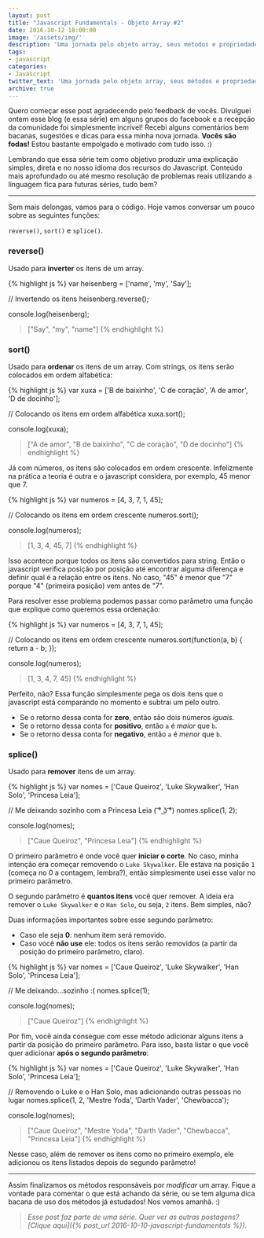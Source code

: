 ```yaml
---
layout: post
title: "Javascript Fundamentals - Objeto Array #2"
date: 2016-10-12 18:00:00
image: '/assets/img/'
description: 'Uma jornada pelo objeto array, seus métodos e propriedades.'
tags:
- javascript
categories:
- Javascript
twitter_text: 'Uma jornada pelo objeto array, seus métodos e propriedades.'
archive: true
---
```


Quero começar esse post agradecendo pelo feedback de vocês. Divulguei ontem esse blog (e essa série) em alguns grupos do facebook e a recepção da comunidade foi simplesmente incrível! Recebi alguns comentários bem bacanas, sugestões e dicas para essa minha nova jornada. **Vocês são fodas!** Estou bastante empolgado e motivado com tudo isso. :)

Lembrando que essa série tem como objetivo produzir uma explicação simples, direta e no nosso idioma dos recursos do Javascript. Conteúdo mais aprofundado ou até mesmo resolução de problemas reais utilizando a linguagem fica para futuras séries, tudo bem?

---

Sem mais delongas, vamos para o código. Hoje vamos conversar um pouco sobre as seguintes funções:

```reverse()```, ```sort()``` e ```splice()```.

### reverse()

Usado para **inverter** os itens de um array.

{% highlight js %}
var heisenberg = ['name', 'my', 'Say'];

// Invertendo os itens
heisenberg.reverse();

console.log(heisenberg);
> ["Say", "my", "name"]
{% endhighlight %}

### sort()

Usado para **ordenar** os itens de um array. Com strings, os itens serão colocados em ordem alfabética:

{% highlight js %}
var xuxa = ['B de baixinho', 'C de coração', 'A de amor', 'D de docinho'];

// Colocando os itens em ordem alfabética
xuxa.sort();

console.log(xuxa);
> ["A de amor", "B de baixinho", "C de coração", "D de docinho"]
{% endhighlight %}

Já com números, os itens são colocados em ordem crescente. Infelizmente na prática a teoria é outra e o javascript considera, por exemplo, 45 menor que 7.

{% highlight js %}
var numeros = [4, 3, 7, 1, 45];

// Colocando os itens em ordem crescente
numeros.sort();

console.log(numeros);
> [1, 3, 4, 45, 7]
{% endhighlight %}

Isso acontece porque todos os itens são convertidos para string. Então o javascript verifica posição por posição até encontrar alguma diferença e definir qual é a relação entre os itens. No caso, "45" é menor que "7" porque "4" (primeira posição) vem antes de "7".

Para resolver esse problema podemos passar como parâmetro uma função que explique como queremos essa ordenação:

{% highlight js %}
var numeros = [4, 3, 7, 1, 45];

// Colocando os itens em ordem crescente
numeros.sort(function(a, b) {
    return a - b;
});

console.log(numeros);
> [1, 3, 4, 7, 45]
{% endhighlight %}

Perfeito, não? Essa função simplesmente pega os dois itens que o javascript está comparando no momento e subtrai um pelo outro.

- Se o retorno dessa conta for **zero**, então são dois números _iguais_.
- Se o retorno dessa conta for **positivo**, então ```a``` é _maior_ que ```b```.
- Se o retorno dessa conta for **negativo**, então ```a``` é _menor_ que ```b```.

### splice()

Usado para **remover** itens de um array.

{% highlight js %}
var nomes = ['Caue Queiroz', 'Luke Skywalker', 'Han Solo', 'Princesa Leia'];

// Me deixando sozinho com a Princesa Leia ( ͡° ͜ʖ ͡°)
nomes.splice(1, 2);

console.log(nomes);
> ["Caue Queiroz", "Princesa Leia"]
{% endhighlight %}

O primeiro parâmetro é onde você quer **iniciar o corte**. No caso, minha intenção era começar removendo o ```Luke Skywalker```. Ele estava na posição ```1``` (começa no 0 a contagem, lembra?), então simplesmente usei esse valor no primeiro parâmetro.

O segundo parâmetro é **quantos itens** você quer remover. A ideia era remover o ```Luke Skywalker``` e o ```Han Solo```, ou seja, ```2``` itens. Bem simples, não?

Duas informações importantes sobre esse segundo parâmetro:

- Caso ele seja **0**: nenhum item será removido.
- Caso você **não use** ele: todos os itens serão removidos (a partir da posição do primeiro parâmetro, claro).

{% highlight js %}
var nomes = ['Caue Queiroz', 'Luke Skywalker', 'Han Solo', 'Princesa Leia'];

// Me deixando...sozinho :(
nomes.splice(1);

console.log(nomes);
> ["Caue Queiroz"]
{% endhighlight %}

Por fim, você ainda consegue com esse método adicionar alguns itens a partir da posição do primeiro parâmetro. Para isso, basta listar o que você quer adicionar **após o segundo parâmetro**:

{% highlight js %}
var nomes = ['Caue Queiroz', 'Luke Skywalker', 'Han Solo', 'Princesa Leia'];

// Removendo o Luke e o Han Solo, mas adicionando outras pessoas no lugar
nomes.splice(1, 2, 'Mestre Yoda', 'Darth Vader', 'Chewbacca');

console.log(nomes);
> ["Caue Queiroz", "Mestre Yoda", "Darth Vader", "Chewbacca", "Princesa Leia"]
{% endhighlight %}

Nesse caso, além de remover os itens como no primeiro exemplo, ele adicionou os itens listados depois do segundo parâmetro!

---

Assim finalizamos os métodos responsáveis por _modificar_ um array. Fique a vontade para comentar o que está achando da série, ou se tem alguma dica bacana de uso dos métodos já estudados! Nos vemos amanhã. :)

> _Esse post faz parte de uma série. Quer ver as outras postagens? [Clique aqui]({% post_url 2016-10-10-javascript-fundamentals %})._